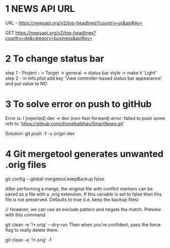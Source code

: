 # 1  NEWS API URL

URL - https://newsapi.org/v2/top-headlines?country=us&apiKey=<APIKey>

GET https://newsapi.org/v2/top-headlines?country=de&category=business&apiKey=<APIKey>



# 2  To change status bar 

step 1 - Project - > Target -> general -> status bar style -> make it 'Light'
step 2 - in info.plist add key 'View controller-based status bar appearance' and put value to NO


# 3 To solve error on push to gitHub
Error is:
! [rejected]        dev -> dev (non-fast-forward)
error: failed to push some refs to 'https://github.com/divinebaibhav/SmartNews.git'

Solution: 
git push -f -u origin dev

# 4 Git mergetool generates unwanted .orig files

git config --global mergetool.keepBackup false

After performing a merge, the original file with conflict markers can be saved as a file with a .orig extension.
If this variable is set to false then this file is not preserved.
Defaults to true (i.e. keep the backup files)

//
However, we can use an exclude pattern and negate the match. Preview with this command:

git clean -e '!*.orig' --dry-run
Then when you're confident, pass the force flag to really delete them:

git clean -e '!*.orig' -f

